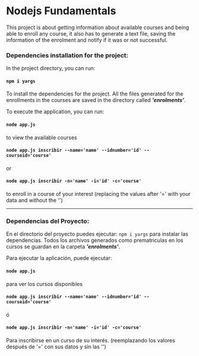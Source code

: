 # Nodejs Fundamentals

This project is about getting information about available courses and being able to enroll any course,
it also has to generate a text file, saving the information of the enrolment and notify if it was or not successful.

### Dependencies installation for the project:

In the project directory, you can run:
#### `npm i yargs`
To install the dependencies for the project.
All the files generated for the enrollments in the courses are saved in the directory called **_'enrolments'_**.

To execute the application, you can run:

#### `node app.js` 
to view the available courses

#### `node app.js inscribir --name='name' --idnumber='id' --courseid='course'`
or
#### `node app.js inscribir -n='name' -i='id' -c='course'`
to enroll in a course of your interest
(replacing the values after '=' with your data and without the '')



***
### Dependencias del Proyecto:
En el directorio del proyecto puedes ejecutar: `npm i yargs` para instalar las dependencias.
Todos los archivos generados como prematriculas en los cursos se guardan en la carpeta **_'enrolments'_**.

Para ejecutar la aplicación, puede ejecutar:

#### `node app.js` 
para ver los cursos disponibles

#### `node app.js inscribir --name='name' --idnumber='id' --courseid='course'` 
ó
#### `node app.js inscribir -n='name' -i='id' -c='course'`
Para inscribirse en un curso de su interés.
(reemplazando los valores después de '=' con sus datos y sin las '')

